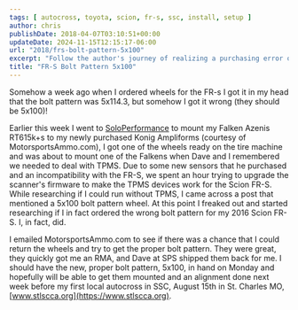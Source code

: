 ```yaml
---
tags: [ autocross, toyota, scion, fr-s, ssc, install, setup ]
author: chris
publishDate: 2018-04-07T03:10:51+00:00
updateDate: 2024-11-15T12:15:17-06:00
url: "2018/frs-bolt-pattern-5x100"
excerpt: "Follow the author's journey of realizing a purchasing error on car wheels, his hassle to get them replaced, and prepping for an upcoming local autocro..."
title: "FR-S Bolt Pattern 5x100"
---
```


Somehow a week ago when I ordered wheels for the FR-s I got it in my head that the bolt pattern was 5x114.3, but somehow I got it wrong (they should be 5x100)!

Earlier this week I went to [SoloPerformance](https://www.soloperformance.com/) to mount my Falken Azenis RT615k+s to my newly purchased Konig Ampliforms (courtesy of MotorsportsAmmo.com), I got one of the wheels ready on the tire machine and was about to mount one of the Falkens when Dave and I remembered we needed to deal with TPMS. Due to some new sensors that he purchased and an incompatibility with the FR-S, we spent an hour trying to upgrade the scanner's firmware to make the TPMS devices work for the Scion FR-S. While researching if I could run without TPMS, I came across a post that mentioned a 5x100 bolt pattern wheel. At this point I freaked out and started researching if I in fact ordered the wrong bolt pattern for my 2016 Scion FR-S. I, in fact, did.

I emailed MotorsportsAmmo.com to see if there was a chance that I could return the wheels and try to get the proper bolt pattern. They were great, they quickly got me an RMA, and Dave at SPS shipped them back for me. I should have the new, proper bolt pattern, 5x100, in hand on Monday and hopefully will be able to get them mounted and an alignment done next week before my first local autocross in SSC, August 15th in St. Charles MO, [www.stlscca.org](https://www.stlscca.org).
